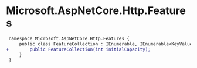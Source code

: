 # Microsoft.AspNetCore.Http.Features

``` diff
 namespace Microsoft.AspNetCore.Http.Features {
     public class FeatureCollection : IEnumerable, IEnumerable<KeyValuePair<Type, object>>, IFeatureCollection {
+        public FeatureCollection(int initialCapacity);
     }
 }
```
